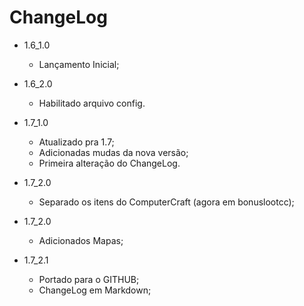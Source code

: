# ChangeLog
* 1.6_1.0
	+ Lançamento Inicial;

* 1.6_2.0
	+ Habilitado arquivo config.

* 1.7_1.0
	+ Atualizado pra 1.7;
	+ Adicionadas mudas da nova versão;
	+ Primeira alteração do ChangeLog.

* 1.7_2.0
	+ Separado os itens do ComputerCraft (agora em bonuslootcc);

* 1.7_2.0
	+ Adicionados Mapas;
	
* 1.7_2.1
	+ Portado para o GITHUB;
	+ ChangeLog em Markdown;